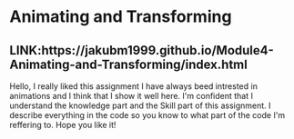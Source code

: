 <h1>Animating and Transforming</h1>

<h2>LINK:https://jakubm1999.github.io/Module4-Animating-and-Transforming/index.html</h2>

<p>Hello, I really liked this assignment I have always beed intrested in animations and I think that I show it well here. I'm confident that I understand the knowledge part and the Skill part of this assignment. I describe everything in the code so you know to what part of the code I'm reffering to. Hope you like it!

